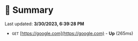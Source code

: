 # 📖 Summary
Last updated: **3/30/2023, 6:39:28 PM**

- `GET` [https://google.com](https://google.com) - **Up** (265ms)
